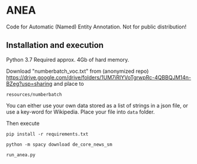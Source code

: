 # ANEA
Code for Automatic (Named) Entity Annotation. Not for public distribution!

## Installation and execution
Python 3.7 
Required approx. 4Gb of hard memory. 

Download "numberbatch_voc.txt" from (anonymized repo) https://drive.google.com/drive/folders/1UM7iRIYVoTgrwpRc-4QBBQJM14n-BZeg?usp=sharing
and place to
```
resources/numberbatch
```

You can either use your own data stored as a list of strings in a json file, or use a key-word for Wikipedia. 
Place your file into ```data``` folder.

Then execute
```
pip install -r requirements.txt
```
```
python -m spacy download de_core_news_sm
```
```
run_anea.py
```
